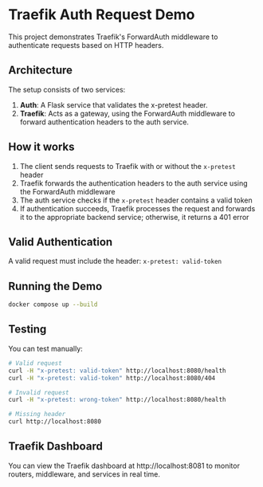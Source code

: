 # Traefik Auth Request Demo

This project demonstrates Traefik's ForwardAuth middleware to authenticate requests based on HTTP headers.

## Architecture

The setup consists of two services:

1. **Auth**: A Flask service that validates the x-pretest header.
2. **Traefik**: Acts as a gateway, using the ForwardAuth middleware to forward authentication headers to the auth service.

## How it works

1. The client sends requests to Traefik with or without the `x-pretest` header
2. Traefik forwards the authentication headers to the auth service using the ForwardAuth middleware
3. The auth service checks if the `x-pretest` header contains a valid token
4. If authentication succeeds, Traefik processes the request and forwards it to the appropriate backend service; otherwise, it returns a 401 error

## Valid Authentication

A valid request must include the header: `x-pretest: valid-token`

## Running the Demo

```bash
docker compose up --build
```

## Testing

You can test manually:

```bash
# Valid request
curl -H "x-pretest: valid-token" http://localhost:8080/health
curl -H "x-pretest: valid-token" http://localhost:8080/404

# Invalid request
curl -H "x-pretest: wrong-token" http://localhost:8080/health

# Missing header
curl http://localhost:8080
``` 

## Traefik Dashboard

You can view the Traefik dashboard at http://localhost:8081 to monitor routers, middleware, and services in real time.
